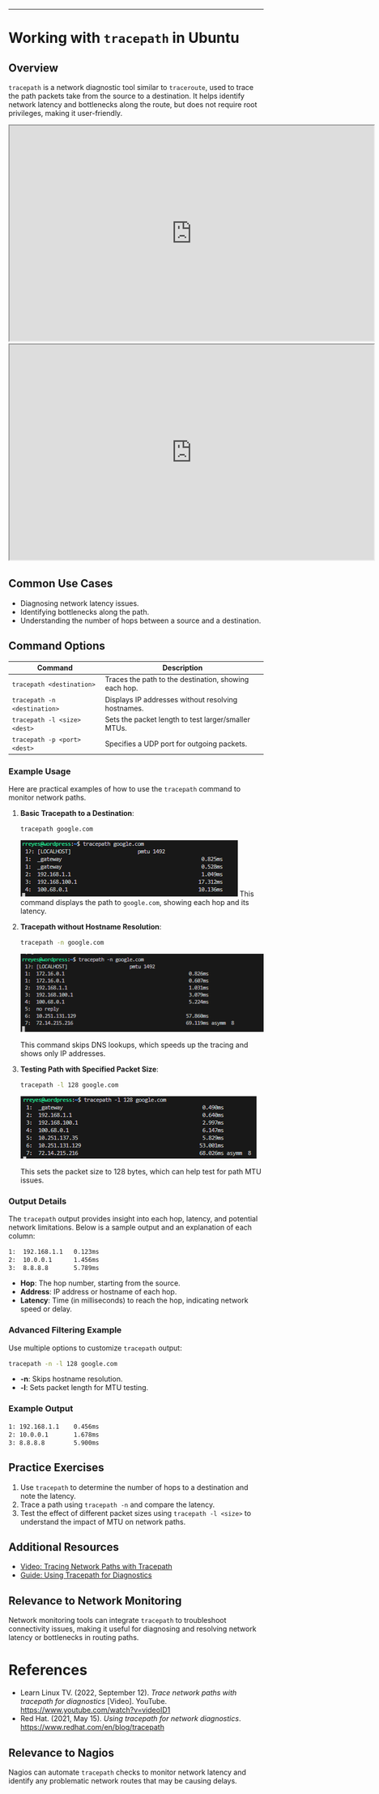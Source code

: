 
---

# Working with `tracepath` in Ubuntu

## Overview

`tracepath` is a network diagnostic tool similar to `traceroute`, used to trace the path packets take from the source to a destination. It helps identify network latency and bottlenecks along the route, but does not require root privileges, making it user-friendly.

<iframe width="720" height="425" src="https://www.youtube.com/embed/videoID1"></iframe>

<iframe width="720" height="425" src="https://www.youtube.com/embed/videoID2"></iframe>

## Common Use Cases

- Diagnosing network latency issues.
- Identifying bottlenecks along the path.
- Understanding the number of hops between a source and a destination.

## Command Options

| Command                       | Description                                              |
|-------------------------------|----------------------------------------------------------|
| `tracepath <destination>`     | Traces the path to the destination, showing each hop.    |
| `tracepath -n <destination>`  | Displays IP addresses without resolving hostnames.       |
| `tracepath -l <size> <dest>`  | Sets the packet length to test larger/smaller MTUs.      |
| `tracepath -p <port> <dest>`  | Specifies a UDP port for outgoing packets.               |

### Example Usage

Here are practical examples of how to use the `tracepath` command to monitor network paths.

1. **Basic Tracepath to a Destination**:
   ```bash
   tracepath google.com
   ```

   ![](./img/tracepath1.png)
   This command displays the path to `google.com`, showing each hop and its latency.

2. **Tracepath without Hostname Resolution**:
   ```bash
   tracepath -n google.com
   ```
   
   ![](./img/tracepath2.png)
   
   This command skips DNS lookups, which speeds up the tracing and shows only IP addresses.
   
3. **Testing Path with Specified Packet Size**:
   ```bash
   tracepath -l 128 google.com
   ```
   ![](./img/tracepath3.png)
   
   This sets the packet size to 128 bytes, which can help test for path MTU issues.

### Output Details

The `tracepath` output provides insight into each hop, latency, and potential network limitations. Below is a sample output and an explanation of each column:

```plaintext
1:  192.168.1.1   0.123ms
2:  10.0.0.1      1.456ms
3:  8.8.8.8       5.789ms
```

- **Hop**: The hop number, starting from the source.
- **Address**: IP address or hostname of each hop.
- **Latency**: Time (in milliseconds) to reach the hop, indicating network speed or delay.

### Advanced Filtering Example

Use multiple options to customize `tracepath` output:
```bash
tracepath -n -l 128 google.com
```

- **-n**: Skips hostname resolution.
- **-l**: Sets packet length for MTU testing.

### Example Output

```plaintext
1: 192.168.1.1    0.456ms
2: 10.0.0.1       1.678ms
3: 8.8.8.8        5.900ms
```

## Practice Exercises

1. Use `tracepath` to determine the number of hops to a destination and note the latency.
2. Trace a path using `tracepath -n` and compare the latency.
3. Test the effect of different packet sizes using `tracepath -l <size>` to understand the impact of MTU on network paths.

## Additional Resources

- [Video: Tracing Network Paths with Tracepath](https://www.example.com/tracepath-video)
- [Guide: Using Tracepath for Diagnostics](https://www.example.com/tracepath-guide)

## Relevance to Network Monitoring

Network monitoring tools can integrate `tracepath` to troubleshoot connectivity issues, making it useful for diagnosing and resolving network latency or bottlenecks in routing paths.

# References

- Learn Linux TV. (2022, September 12). *Trace network paths with tracepath for diagnostics* [Video]. YouTube. https://www.youtube.com/watch?v=videoID1
- Red Hat. (2021, May 15). *Using tracepath for network diagnostics*. https://www.redhat.com/en/blog/tracepath
## Relevance to Nagios
Nagios can automate `tracepath` checks to monitor network latency and identify any problematic network routes that may be causing delays.
